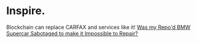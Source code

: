 # Inspire.
Blockchain can replace CARFAX and services like it! [Was my Repo'd BMW Supercar Sabotaged to make it Impossible to Repair?](https://www.youtube.com/watch?v=ijDj17kcIqw&amp;ab_channel=Samcrac)
